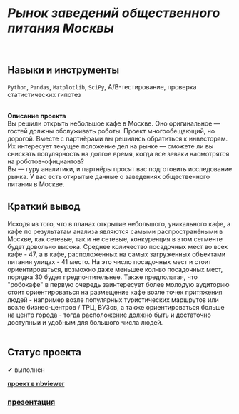 # <i>Рынок заведений общественного питания Москвы</i><br/><br/>
## <b>Навыки и инструменты</b><br/>
`Python`, `Pandas`, `Matplotlib`, `SciPy`, A/B-тестирование, проверка статистических гипотез<br/><br/>


<b>Описание проекта</b><br/>
Вы решили открыть небольшое кафе в Москве. Оно оригинальное — гостей должны обслуживать роботы. Проект многообещающий, но дорогой. Вместе с партнёрами вы решились обратиться к инвесторам. Их интересует текущее положение дел на рынке — сможете ли вы снискать популярность на долгое время, когда все зеваки насмотрятся на роботов-официантов?<br/>
Вы — гуру аналитики, и партнёры просят вас подготовить исследование рынка. У вас есть открытые данные о заведениях общественного питания в Москве.


## <b>Краткий вывод</b><br/>
Исходя из того, что в планах открытие небольшого, уникального кафе, а кафе по результатам анализа являются самыми распространёными в Москве, как сетевые, так и не сетевые, конкуренция в этом сегменте будет довольно высока. Среднее количество посадочных мест во всех кафе - 47, а в кафе, расположенных на самых загруженных объектами питания улицах - 41 место. На это число посадочных мест и стоит ориентироваться, возможно даже меньшее кол-во посадочных мест, порядка 30 будет предпочтительнее. Также предполагая, что "робокафе" в первую очередь заинтересует более молодую аудиторию стоит ориентироваться на размещение кафе возле точек притяжения людей - например возле популярных туристических маршрутов или возле бизнес-центров / ТРЦ, ВУЗов, а также ориентироваться больше на центр города - тогда расположение должно быть и достаточно доступныи и удобным для большого числа людей.<br/><br/>


## <b>Статус проекта</b><br/>
✔ выполнен <br/>


[<b>проект в nbviewer</b>](https://nbviewer.org/github/Senyanordwest/yandex.praktikum/blob/main/project_09_moscow_food/project_9_moscow_food.ipynb)


### [презентация](https://disk.yandex.ru/i/iTicdYdSYZWYAw)
